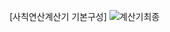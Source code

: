 [사칙연산계산기 기본구성]
![계산기최종](https://github.com/user-attachments/assets/2a5301c5-008d-4b96-9e45-848ea26dd7e7)
